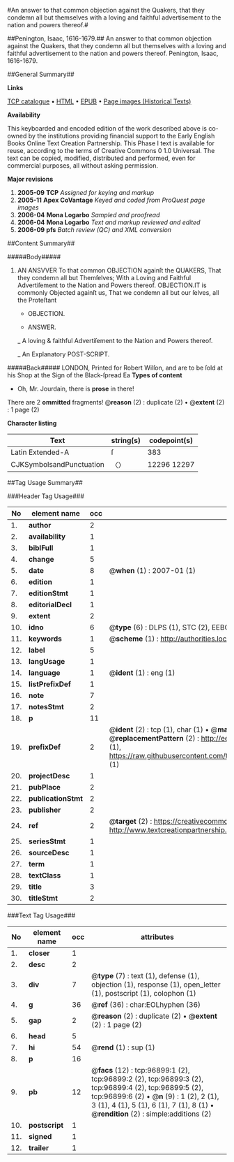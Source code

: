 #An answer to that common objection against the Quakers, that they condemn all but themselves with a loving and faithful advertisement to the nation and powers thereof.#

##Penington, Isaac, 1616-1679.##
An answer to that common objection against the Quakers, that they condemn all but themselves with a loving and faithful advertisement to the nation and powers thereof.
Penington, Isaac, 1616-1679.

##General Summary##

**Links**

[TCP catalogue](http://www.ota.ox.ac.uk/tcp/)  • 
[HTML](http://tei.it.ox.ac.uk/tcp/Texts-HTML/free/A54/A54023.html)  • 
[EPUB](http://tei.it.ox.ac.uk/tcp/Texts-EPUB/free/A54/A54023.epub) • 
[Page images (Historical Texts)](https://data.historicaltexts.jisc.ac.uk/view?pubId=eebo-13044883e&pageId=eebo-13044883e-96899-1)

**Availability**

This keyboarded and encoded edition of the
	       work described above is co-owned by the institutions
	       providing financial support to the Early English Books
	       Online Text Creation Partnership. This Phase I text is
	       available for reuse, according to the terms of Creative
	       Commons 0 1.0 Universal. The text can be copied,
	       modified, distributed and performed, even for
	       commercial purposes, all without asking permission.

**Major revisions**

1. __2005-09__ __TCP__ *Assigned for keying and markup*
1. __2005-11__ __Apex CoVantage__ *Keyed and coded from ProQuest page images*
1. __2006-04__ __Mona Logarbo__ *Sampled and proofread*
1. __2006-04__ __Mona Logarbo__ *Text and markup reviewed and edited*
1. __2006-09__ __pfs__ *Batch review (QC) and XML conversion*

##Content Summary##

#####Body#####

1. AN ANSVVER To that common OBJECTION againſt the QUAKERS, That they condemn all but Themſelves; With a Loving and Faithful Advertiſement to the Nation and Powers thereof.
OBJECTION.IT is commonly Objected againſt us, That we condemn all but our ſelves, all the Proteſtant
      * OBJECTION.

      * ANSWER.

    _ A loving & faithful Advertiſement to the Nation and Powers thereof.

    _ An Explanatory POST-SCRIPT.

#####Back#####
LONDON, Printed for Robert Wilſon, and are to be ſold at his Shop at the Sign of the Black-ſpread Ea
**Types of content**

  * Oh, Mr. Jourdain, there is **prose** in there!

There are 2 **ommitted** fragments! 
 @__reason__ (2) : duplicate (2)  •  @__extent__ (2) : 1 page (2)

**Character listing**


|Text|string(s)|codepoint(s)|
|---|---|---|
|Latin Extended-A|ſ|383|
|CJKSymbolsandPunctuation|〈〉|12296 12297|

##Tag Usage Summary##

###Header Tag Usage###

|No|element name|occ|attributes|
|---|---|---|---|
|1.|__author__|2||
|2.|__availability__|1||
|3.|__biblFull__|1||
|4.|__change__|5||
|5.|__date__|8| @__when__ (1) : 2007-01 (1)|
|6.|__edition__|1||
|7.|__editionStmt__|1||
|8.|__editorialDecl__|1||
|9.|__extent__|2||
|10.|__idno__|6| @__type__ (6) : DLPS (1), STC (2), EEBO-CITATION (1), OCLC (1), VID (1)|
|11.|__keywords__|1| @__scheme__ (1) : http://authorities.loc.gov/ (1)|
|12.|__label__|5||
|13.|__langUsage__|1||
|14.|__language__|1| @__ident__ (1) : eng (1)|
|15.|__listPrefixDef__|1||
|16.|__note__|7||
|17.|__notesStmt__|2||
|18.|__p__|11||
|19.|__prefixDef__|2| @__ident__ (2) : tcp (1), char (1)  •  @__matchPattern__ (2) : ([0-9\-]+):([0-9IVX]+) (1), (.+) (1)  •  @__replacementPattern__ (2) : http://eebo.chadwyck.com/downloadtiff?vid=$1&page=$2 (1), https://raw.githubusercontent.com/textcreationpartnership/Texts/master/tcpchars.xml#$1 (1)|
|20.|__projectDesc__|1||
|21.|__pubPlace__|2||
|22.|__publicationStmt__|2||
|23.|__publisher__|2||
|24.|__ref__|2| @__target__ (2) : https://creativecommons.org/publicdomain/zero/1.0/ (1), http://www.textcreationpartnership.org/docs/. (1)|
|25.|__seriesStmt__|1||
|26.|__sourceDesc__|1||
|27.|__term__|1||
|28.|__textClass__|1||
|29.|__title__|3||
|30.|__titleStmt__|2||


###Text Tag Usage###

|No|element name|occ|attributes|
|---|---|---|---|
|1.|__closer__|1||
|2.|__desc__|2||
|3.|__div__|7| @__type__ (7) : text (1), defense (1), objection (1), response (1), open_letter (1), postscript (1), colophon (1)|
|4.|__g__|36| @__ref__ (36) : char:EOLhyphen (36)|
|5.|__gap__|2| @__reason__ (2) : duplicate (2)  •  @__extent__ (2) : 1 page (2)|
|6.|__head__|5||
|7.|__hi__|54| @__rend__ (1) : sup (1)|
|8.|__p__|16||
|9.|__pb__|12| @__facs__ (12) : tcp:96899:1 (2), tcp:96899:2 (2), tcp:96899:3 (2), tcp:96899:4 (2), tcp:96899:5 (2), tcp:96899:6 (2)  •  @__n__ (9) : 1 (2), 2 (1), 3 (1), 4 (1), 5 (1), 6 (1), 7 (1), 8 (1)  •  @__rendition__ (2) : simple:additions (2)|
|10.|__postscript__|1||
|11.|__signed__|1||
|12.|__trailer__|1||
